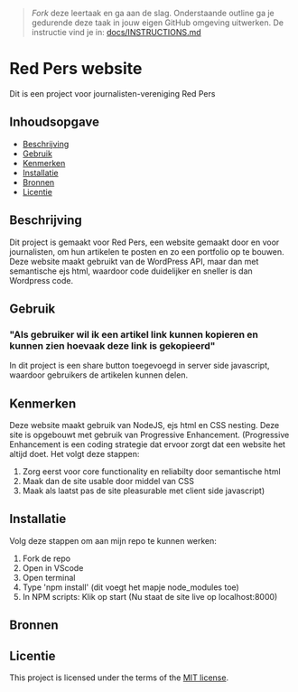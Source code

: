 > _Fork_ deze leertaak en ga aan de slag. Onderstaande outline ga je gedurende deze taak in jouw eigen GitHub omgeving uitwerken. De instructie vind je in: [docs/INSTRUCTIONS.md](docs/INSTRUCTIONS.md)

# Red Pers website
Dit is een project voor journalisten-vereniging Red Pers

## Inhoudsopgave

  * [Beschrijving](#beschrijving)
  * [Gebruik](#gebruik)
  * [Kenmerken](#kenmerken)
  * [Installatie](#installatie)
  * [Bronnen](#bronnen)
  * [Licentie](#licentie)

## Beschrijving
Dit project is gemaakt voor Red Pers, een website gemaakt door en voor journalisten, om hun artikelen te posten en zo een portfolio op te bouwen. Deze website maakt gebruikt van de WordPress API, maar dan met semantische ejs html, waardoor code duidelijker en sneller is dan Wordpress code. 
<!-- Voeg een mooie poster visual toe 📸 -->
<!-- Voeg een link toe naar Github Pages 🌐-->

## Gebruik
### "Als gebruiker wil ik een artikel link kunnen kopieren en kunnen zien hoevaak deze link is gekopieerd"
In dit project is een share button toegevoegd in server side javascript, waardoor gebruikers de artikelen kunnen delen. 

## Kenmerken
<!-- Bij Kenmerken staat welke technieken zijn gebruikt en hoe. Wat is de HTML structuur? Wat zijn de belangrijkste dingen in CSS? Wat is er met JS gedaan en hoe? Misschien heb je iets met NodeJS gedaan, of heb je een framwork of library gebruikt? -->
Deze website maakt gebruik van NodeJS, ejs html en CSS nesting. 
Deze site is opgebouwt met gebruik van Progressive Enhancement.
(Progressive Enhancement is een coding strategie dat ervoor zorgt dat een website het altijd doet. Het volgt deze stappen:
1. Zorg eerst voor core functionality en reliabilty door semantische html
2. Maak dan de site usable door middel van CSS
3. Maak als laatst pas de site pleasurable met client side javascript)

## Installatie
<!-- Bij Instalatie staat hoe een andere developer aan jouw repo kan werken -->
Volg deze stappen om aan mijn repo te kunnen werken:
1. Fork de repo 
2. Open in VScode
3. Open terminal
4. Type 'npm install' (dit voegt het mapje node_modules toe)
5. In NPM scripts: Klik op start (Nu staat de site live op localhost:8000)


## Bronnen

## Licentie

This project is licensed under the terms of the [MIT license](./LICENSE).
